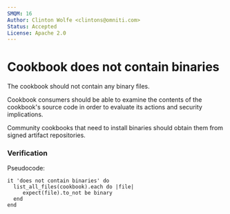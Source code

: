 ```yaml
---
SMQM: 16
Author: Clinton Wolfe <clintons@omniti.com>
Status: Accepted
License: Apache 2.0
---
```


# Cookbook does not contain binaries

The cookbook should not contain any binary files.

Cookbook consumers should be able to examine the contents of the
cookbook's source code in order to evaluate its actions and security
implications.

Community cookbooks that need to install binaries should obtain them
from signed artifact repositories.

### Verification

Pseudocode:

    it 'does not contain binaries' do
      list_all_files(cookbook).each do |file|
         expect(file).to_not be binary
      end
    end
